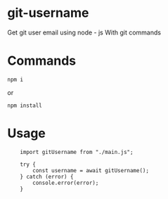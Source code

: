 # git-username
Get git user email using node - js With git commands

# Commands
```
npm i 
```

or 

```
npm install 
```

# Usage
```
    import gitUsername from "./main.js";

    try {
        const username = await gitUsername();
    } catch (error) {
        console.error(error);
    }
```
